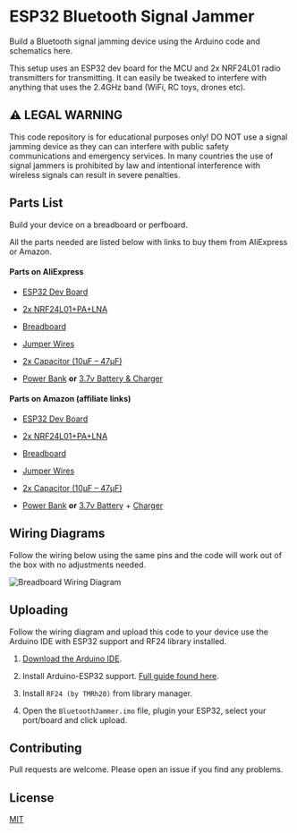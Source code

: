 # ESP32 Bluetooth Signal Jammer

Build a Bluetooth signal jamming device using the Arduino code and schematics here.

This setup uses an ESP32 dev board for the MCU and 2x NRF24L01 radio transmitters for transmitting. It can easily be tweaked to interfere with anything that uses the 2.4GHz band (WiFi, RC toys, drones etc).

## ⚠️ LEGAL WARNING

This code repository is for educational purposes only! DO NOT use a signal jamming device as they can can interfere with public safety communications and emergency services. In many countries the use of signal jammers is prohibited by law and intentional interference with wireless signals can result in severe penalties.

## Parts List

Build your device on a breadboard or perfboard.

All the parts needed are listed below with links to buy them from AliExpress or Amazon.

#### Parts on AliExpress

- [ESP32 Dev Board](https://s.click.aliexpress.com/e/_oBzks2E)
- [2x NRF24L01+PA+LNA](https://s.click.aliexpress.com/e/_okUsZpp)
- [Breadboard](https://s.click.aliexpress.com/e/_on6KzoP)
- [Jumper Wires](https://s.click.aliexpress.com/e/_ooo7z5h)
- [2x Capacitor (10µF – 47µF)](https://s.click.aliexpress.com/e/_olkWSDz)


- [Power Bank](https://s.click.aliexpress.com/e/_oneC3BV) **or** [3.7v Battery & Charger](https://s.click.aliexpress.com/e/_oElYgVl)

#### Parts on Amazon (affiliate links)

- [ESP32 Dev Board](https://amzn.to/4j8IFjW)
- [2x NRF24L01+PA+LNA](https://amzn.to/43nGRhg)
- [Breadboard](https://amzn.to/4k4pFEF)
- [Jumper Wires](https://amzn.to/45fErUf)
- [2x Capacitor (10µF – 47µF)](https://amzn.to/4kvqo1v)


- [Power Bank](https://amzn.to/43eFnqV) **or** [3.7v Battery](https://amzn.to/3SHqebj) + [Charger](https://amzn.to/4k1NNrt)

## Wiring Diagrams

Follow the wiring below using the same pins and the code will work out of the box with no adjustments needed.

![Breadboard Wiring Diagram](/ESP32BluetoothJammer/BluetoothJammer/wiring-breadboard.jpg "Breadboard Wiring Diagram")

## Uploading

Follow the wiring diagram and upload this code to your device use the Arduino IDE with ESP32 support and RF24 library installed.

1. [Download the Arduino IDE](https://www.arduino.cc/en/software).

2. Install Arduino-ESP32 support. [Full guide found here](https://docs.espressif.com/projects/arduino-esp32/en/latest/installing.html).

3. Install `RF24 (by TMRh20)` from library manager.

4. Open the `BluetoothJammer.imo` file, plugin your ESP32, select your port/board and click upload.

## Contributing

Pull requests are welcome. Please open an issue if you find any problems.

## License

[MIT](https://choosealicense.com/licenses/mit/)